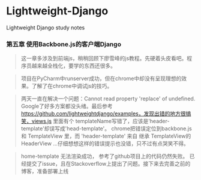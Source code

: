# Lightweight-Django
Lightweight Django study notes

### **第五章 使用Backbone.js的客户端Django**
> 这一章多涉及到前端js，稍稍回顾下廖雪峰的js教程。先硬着头皮看吧。程序员越来越全栈化，要学的东西还很多。

> 项目在PyCharm中runserver成功，但在chrome中却没有呈现理想的效果。了解了在chrome中调试js的技巧。

> 两天一直在解决一个问题：Cannot read property 'replace' of undefined. Google了好多方案都没头绪。最后参考 https://github.com/lightweightdjango/examples，发现出错的地方很搞笑，views.js 里面有个 templateName写错了，应该是'header-template'却误写成'head-template'。 chrome把错误定位到backbone.js 和 TemplateView 里，而 'header-template' 来自 继承 TemplateView的 HeaderView ...仔细想想这样的错误提示也没错，只不过有点哭笑不得。

> home-template 无法渲染成功， 参考了github项目上的代码仍然失败。 已经提交了issue，且在Stackoverflow上提出了问题。接下来去完善之前的博客，准备部署上线

